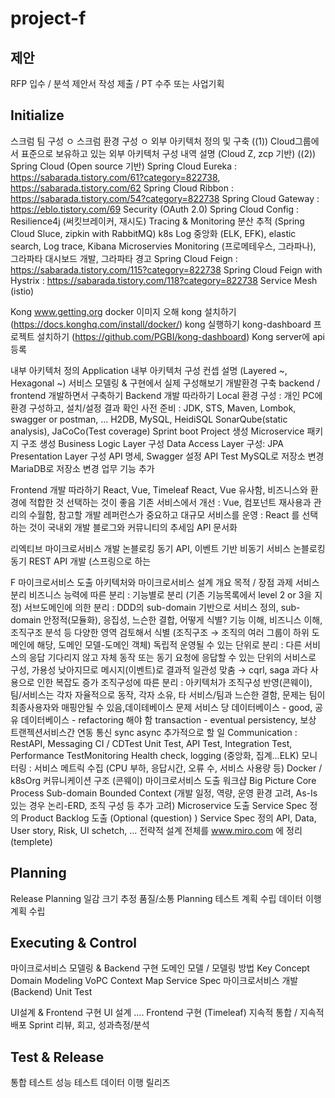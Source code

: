 # project-f

## 제안 
RFP 입수 / 분석
제안서 작성
제출 / PT
수주
또는 사업기획

## Initialize
스크럼 팀 구성
ㅇ
스크럼 환경 구성
ㅇ
외부 아키텍처 정의 및 구축
((1)) Cloud그룹에서 표준으로 보유하고 있는 외부 아키텍처 구성 내역 설명 (Cloud Z, zcp 기반)
((2)) Spring Cloud (Open source 기반)
Spring Cloud Eureka : https://sabarada.tistory.com/61?category=822738, https://sabarada.tistory.com/62
Spring Cloud Ribbon : https://sabarada.tistory.com/54?category=822738
Spring Cloud Gateway : https://eblo.tistory.com/69
Security (OAuth 2.0)
Spring Cloud Config : 
Resilience4j (써킷브레이커, 재시도)
Tracing & Monitoring
분산 추적 (Spring Cloud Sluce, zipkin with RabbitMQ)
k8s
Log 중앙화 (ELK, EFK), elastic search, Log trace, Kibana
Microservies Monitoring (프로메테우스, 그라파나), 그라파타 대시보드 개발, 그라파타 경고
Spring Cloud Feign : https://sabarada.tistory.com/115?category=822738
Spring Cloud Feign with Hystrix : https://sabarada.tistory.com/118?category=822738
Service Mesh (istio)

Kong
www.getting.org
docker 이미지 오해 kong 설치하기 (https://docs.konghq.com/install/docker/)
kong 실행하기
kong-dashboard 프로젝트 설치하기 (https://github.com/PGBI/kong-dashboard)
Kong server에 api 등록

내부 아키텍처 정의
Application 내부 아키텍처 구성 컨셉 설명 (Layered ~, Hexagonal ~)
서비스 모델링 & 구현에서 실제 구성해보기
개발환경 구축
backend / frontend 개발하면서 구축하기
Backend 개발 따라하기
Local 환경 구성 : 개인 PC에 환경 구성하고, 설치/설정 결과 확인
사전 준비 : 
JDK, STS, Maven, Lombok, swagger or postman, ...
H2DB, MySQL, HeidiSQL 
SonarQube(static analysis), JaCoCo(Test coverage)
Sprint boot Project 생성
Microservice 패키지 구조 생성
Business Logic Layer 구성
Data Access Layer 구성: JPA
Presentation Layer 구성
API 명세, Swagger 설정
API Test
MySQL로 저장소 변경
MariaDB로 저장소 변경
업무 기능 추가

Frontend 개발 따라하기
React, Vue, Timeleaf
React, Vue 유사함, 비즈니스와 환경에 적합한 것 선택하는 것이 좋음
기존 서비스에서 개선 : Vue, 컴포넌트 재사용과 관리의 수월함, 참고할 개발 레퍼런스가 중요하고 대규모 서비스를 운영 : React 를 선택하는 것이 국내외 개발 블로그와 커뮤니티의 추세임
API 문서화


리엑티브 마이크로서비스 개발
논블로킹 동기 API, 이벤트 기반 비동기 서비스
논블로킹 동기 REST API 개발 (스프링으로 하는 

F
마이크로서비스 도출
아키텍처와 마이크로서비스 설계 개요
목적 / 장점
과제
서비스 분리
비즈니스 능력에 따른 분리 : 기능별로 분리 (기존 기능목록에서 level 2 or 3을 지정)
서브도메인에 의한 분리 : DDD의 sub-domain 기반으로 서비스 정의, sub-domain 안정적(모듈화), 응집성, 느슨한 결합, 어떻게 식별? 기능 이해, 비즈니스 이해, 조직구조 분석 등 다양한 영역 검토해서 식별 (조직구조 → 조직의 여러 그룹이 하위 도메인에 해당, 도메인 모델-도메인 객체)
독립적 운영될 수 있는 단위로 분리 : 다른 서비스의 응답 기다리지 않고 자체 동작 또는 동기 요청에 응답할 수 있는 단위의 서비스로 구성, 가용성 낮아지므로 메시지(이벤트)로 결과적 일관성 맞춤 → cqrl, saga 과다 사용으로 인한 복잡도 증가
조직구성에 따른 분리 : 아키텍처가 조직구성 반영(콘웨이), 팀/서비스는 각자 자율적으로 동작, 각자 소유, 타 서비스/팀과 느슨한 결함, 문제는 팀이 최종사용자와 매핑안될 수 있음,데이테베이스 문제
서비스 당 데이터베이스 - good, 공유 데이터베이스 - refactoring 해야 함
transaction - eventual persistency, 보상 트랜젝션서비스간 연동
통신
sync
async
추가적으로 할 일
Communication : RestAPI, Messaging
CI / CDTest
Unit Test, API Test, Integration Test, Performance TestMonitoring
Health check, logging (중앙화, 집계...ELK)
모니터링 : 서비스 메트릭 수집 (CPU 부하, 응답시간, 오류 수, 서비스 사용량 등)
Docker / k8sOrg
커뮤니케이션 구조 (콘웨이)
마이크로서비스 도출 워크샵
Big Picture
Core Process
Sub-domain
Bounded Context
(개발 일정, 역량, 운영 환경 고려, As-Is 있는 경우 논리-ERD, 조직 구성 등 추가 고려) Microservice 도출
Service Spec 정의
Product Backlog 도출 (Optional (question) )
Service Spec 정의
API, Data, User story, Risk, UI schetch, ...
전략적 설계 전체를 www.miro.com 에 정리 (templete)

## Planning
Release Planning
일감 크기 추정
품질/소통 Planning
테스트 계획 수립
데이터 이행 계획 수립

## Executing & Control
마이크로서비스 모델링 & Backend 구현
도메인 모델 / 모델링 방법
Key Concept
Domain Modeling
VoPC
Context Map
Service Spec
마이크로서비스 개발 (Backend)
Unit Test

UI설계 & Frontend 구현
UI 설계 ....
Frontend 구현 (Timeleaf)
지속적 통합 / 지속적 배포
Sprint 리뷰, 회고, 성과측정/분석


## Test & Release
통합 테스트
성능 테스트
데이터 이행
릴리즈
